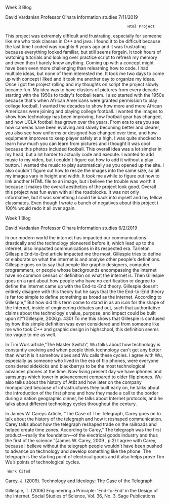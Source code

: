 Week 3 Blog

David Vardanian
Professor O’hara
Information studies 
7/11/2019

                                                          Html Project

This project was extremely difficult and frustrating, especially for someone like me who took classes in C++ and java. I found it to be difficult because the last time I coded was roughly 6 years ago and it was frustrating because everything looked familiar, but still seems forgein. It took hours of watching tutorials and looking over practice script to refresh my memory and even then I barely knew anything. Coming up with a concept might have been even more challenging than relearning how to code. I had multiple ideas, but none of them interested me. It took me two days to come up with concept i liked and it took me another day to organize my ideas. Once i got the project rolling and my thoughts on script the project slowly became fun. My idea was to have clusters of pictures from every decade starting with the 1950s to today's football team. I also started with the 1950s because that's when African Americans were granted permission to play college football. I wanted the decades to show how more and more African Americans were joining and playing college football. I wanted the images to show how technology has been improving, how football gear has changed, and how UCLA football has grown over the years. From era to era you see how cameras have been evolving and slowly becoming better and clearer, you also see how uniforms or designed has changed over time, and how equipment improves to keep player safely at a high. I was quite shocked to learn how much you can learn from pictures and i thought it was cool because this photos included football. This overall idea was a lot simpler in my head, but a lot harder to actually code and execute. I wanted to add music to my video, but i couldn't figure out how to add it without a play button. I wanted the music to play automatically as you opened up the site. I also couldn't figure out how to resize the images into the same size, so all my images vary in height and width. It took me awhile to figure out how to link another HTML file to an image, but i believe the trouble was worth it because it makes the overall aesthetics of the project look good. Overall this project was fun even with all the roadblocks. It was not only informative, but it was something I could tie back into myself and my fellow classmates. Even though I wrote a bunch of negatives about this project i 100% would redo it all over again. 






Week 1 Blog


David Vardanian
Professor O’hara
Information studies 
6/2/2019
  
  
  In our modern world the internet has impacted our communications drastically and the technology pioneered before it, which lead up to the internet, also impacted communications in its respected era. Tarleton Gillespie End-to-End article impacted me the most. Gillespie tries to define or elaborate on what the internet is and analyse other people's definitions. Gillespie goes on to say that people like graphic designers, computer programmers, or people whose backgrounds encompassing the internet have no common census or definition on what the internet is. Then Gillespie goes on a rant about how people who have no certification or degree to define the internet came up with the End-to-End theory. Gillespie doesn’t entirely disagree with this theory but he says that the the End-to-End theory is far too simple to define something as broad as the internet. According to Gillespie,” But how did this term come to stand in as an icon for the shape of the Internet, inside of engineering debates and out, such that authoritative claims about the technology's value, purpose, and impact could be built upon it?”(Gillespie, 2006,p. 430) To me this shows that Gillespie is confused by how this simple definition was even considered and from someone like me who took C++ and graphic design in highschool, this definition seems too vague to me as well.
  
 In Tim Wu’s article,”The Master Switch”, Wu talks about how technology is constantly evolving and when people think technology can't get any better than what it is it somehow does and Wu calls these cycles. I agree with Wu, especially as someone who lived in the era of flip phones, were everyone considered sidekicks and blackberrys to be the most technological advances phones at the time. Now living present day we have iphones and samsungs which tower in advancement compared to older flip phones.  Wu also talks about the history of At&t and how later on the company monopolized because of infrastructures they built early on, he talks about the introduction of the first phone and how they made a call to the border during a nation geographic dinner, he talks about Internet protocols, and he talks about different technology cycles throughout the century. 
 
 In James W. Careys Article, “The Case of The Telegraph, Carey goes on to talk about the history of the telegraph and how it reshaped communication. Carey talks about how the telegraph reshaped trade on the railroads and helped create time zones. According to Carey,” The telegraph was the first product—really the foundation—of the electrical goods industry and thus the first of the science.”(James W. Carey, 2009 , p.2) I agree with Carey, because i believe without the telegraph people wouldn't have been pushed to advance on technology and develop something like the phone. The telegraph is the starting point of electrical goods and it also helps prove Tim Wu’s points of technological cycles.  

     Work Cited
                                                              
Carey, J. (2009). Technology and Ideology: The Case of the Telegraph

Gillespie, T. (2006) Engineering a Principle: 'End-to-End' in the Design of the Internet. Social Studies of Science, Vol. 36, No. 3. Sage Publications
